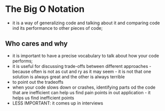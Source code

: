 # The Big O Notation
* it is a way of generalizing code and talking about it and comparing code ind its performance to other pieces of code;

## Who cares and why
* it is important to have a precise vocabulary to talk about how your code performs;
* it is useful for discussing trade-offs between different approaches - because often is not as cut and ry as it may seem - it is not that one solution is always great and the other is always terrible
* to point out the tradeoffs
* when your code slows down  or crashes, identifying parts od the code that are inefficient can help us find pain points in out application - it helps us find inefficient points
* LESS IMPORTANT: it comes up in interviews
